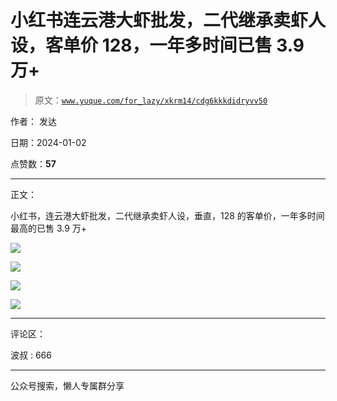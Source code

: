 # 小红书连云港大虾批发，二代继承卖虾人设，客单价 128，一年多时间已售 3.9 万+

> 原文：[`www.yuque.com/for_lazy/xkrm14/cdg6kkkdidryvv50`](https://www.yuque.com/for_lazy/xkrm14/cdg6kkkdidryvv50)

作者： 发达

日期：2024-01-02

点赞数：**57**

* * *

正文：

小红书，连云港大虾批发，二代继承卖虾人设，垂直，128 的客单价，一年多时间最高的已售 3.9 万+

![](img/1a4e8bcd891866a3970be272d8fcdf55.png)

![](img/57a4549896b72ed89dcfe8358d593304.png)

![](img/1302337f07785a8307e5417c4111b5da.png)

![](img/fc206a049dba37b3cbe73e9f35f09fab.png)

* * *

评论区：

波叔 : 666

* * *

公众号搜索，懒人专属群分享